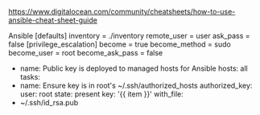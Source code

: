 https://www.digitalocean.com/community/cheatsheets/how-to-use-ansible-cheat-sheet-guide

Ansible 
[defaults]
inventory = ./inventory
remote_user = user
ask_pass = false
[privilege_escalation]
become = true
become_method = sudo
become_user = root
become_ask_pass = false


- name: Public key is deployed to managed hosts for Ansible
hosts: all
tasks:
- name: Ensure key is in root's ~/.ssh/authorized_hosts
authorized_key:
user: root
state: present
key: '{{ item }}'
with_file:
- ~/.ssh/id_rsa.pub





